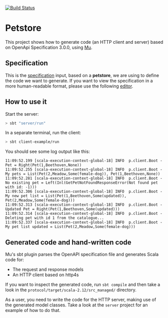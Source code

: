 [![Build Status](https://travis-ci.org/47deg/petstore4s.svg?branch=master)](https://travis-ci.org/47deg/petstore4s)

# Petstore

This project shows how to generate code (an HTTP client and server) based on OpenApi Specification 3.0.0, using [Mu](http://higherkindness.io/mu-scala/).

## Specification

This is the [specification](./protocol/src/main/resources/petstore/petstore.yaml) input, based on a **petstore**, we are using to define the code we want to generate. If you want to view the specification in a more human-readable format, please use the following [editor](https://editor.swagger.io/).

## How to use it

Start the server:

```sh
> sbt "server/run"
```

In a separate terminal, run the client:

```sh
> sbt client-example/run
```

You should see some log output like this:

```
11:09:52.199 [scala-execution-context-global-18] INFO  p.client.Boot - Pet = Right(Pet(1,Beethoven,None))
11:09:52.255 [scala-execution-context-global-18] INFO  p.client.Boot - My pets = List(Pet(2,Meadow,Some(female-dog)), Pet(1,Beethoven,None))
11:09:52.281 [scala-execution-context-global-18] INFO  p.client.Boot - No existing pet = Left(Inl(GetPetNotFoundResponseError(Not found pet with id: -1)))
11:09:52.306 [scala-execution-context-global-18] INFO  p.client.Boot - My new pet list = List(Pet(1,Beethoven,Some(updated)), Pet(2,Meadow,Some(female-dog)))
11:09:52.313 [scala-execution-context-global-18] INFO  p.client.Boot - Updated Pet = Right(Pet(1,Beethoven,Some(updated)))
11:09:52.314 [scala-execution-context-global-18] INFO  p.client.Boot - Deleting pet with id 1 from the catalogue...
11:09:52.337 [scala-execution-context-global-18] INFO  p.client.Boot - My pet list updated = List(Pet(2,Meadow,Some(female-dog)))
```

## Generated code and hand-written code

Mu's sbt plugin parses the OpenAPI specification file and generates Scala code
for:

* The request and response models
* An HTTP client based on http4s

If you want to inspect the generated code, run `sbt compile` and then take a
look in the `protocol/target/scala-2.12/src_managed/` directory.

As a user, you need to write the code for the HTTP server, making use of the
generated model classes. Take a look at the `server` project for an example of
how to do that.
